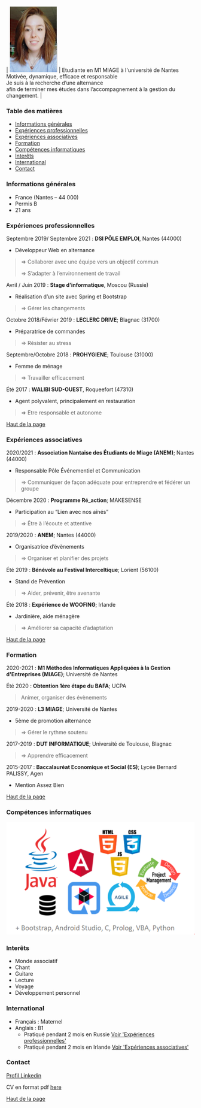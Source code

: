 | ![](pictures/photoCVMelissaMERAT.png) |  Etudiante en M1 MIAGE à l'université de Nantes <br/> Motivée, dynamique, efficace et responsable  <br/>   Je suis à la recherche d’une alternance  <br/>  afin de terminer mes études dans l’accompagnement à la gestion du changement. |

### Table des matières 

- [Informations générales](#informations-générales) 
- [Expériences professionnelles](#expériences-professionnelles) 
- [Expériences associatives](#expériences-associatives) 
- [Formation](#formation) 
- [Compétences informatiques](#compétences-informatiques) 
- [Interêts ](#interêts) 
- [International](#international) 
- [Contact](#contact) 

### Informations générales
-  France (Nantes – 44 000)
-  Permis B 
-  21 ans

### Expériences professionnelles

Septembre 2019/ Septembre 2021
:   **DSI PÔLE EMPLOI**, Nantes (44000) 
- Développeur Web en alternance
> ⇒ Collaborer avec une équipe vers un objectif commun 
> 
> ⇒ S’adapter à l’environnement de travail

Avril / Juin 2019
:   **Stage d’informatique**, Moscou (Russie)
- Réalisation d’un site avec Spring et Bootstrap
> ⇒ Gérer les changements

Octobre 2018/Février 2019
:   **LECLERC DRIVE**; Blagnac (31700)
- Préparatrice de commandes
> ⇒ Résister au stress

Septembre/Octobre 2018
:   **PROHYGIENE**; Toulouse (31000)
- Femme de ménage
> ⇒ Travailler efficacement 

Été 2017
:   **WALIBI SUD-OUEST**, Roqueefort (47310)
- Agent polyvalent, principalement en restauration
> ⇒  Etre responsable et autonome

[Haut de la page](#table-des-matières) 

### Expériences associatives

2020/2021
:   **Association Nantaise des Étudiants de Miage (ANEM)**; Nantes (44000)
- Responsable Pôle Événementiel et Communication
> ⇒ Communiquer de façon adéquate pour entreprendre et fédérer un groupe

Décembre 2020
:   **Programme Ré_action**; MAKESENSE
- Participation  au “Lien avec nos aînés”
> ⇒ Être à l’écoute et attentive
	
2019/2020
:   **ANEM**; Nantes (44000)
- Organisatrice d’évènements
> ⇒ Organiser et planifier des projets

Été 2019
:   **Bénévole au Festival Interceltique**; Lorient (56100)
- Stand de Prévention
> ⇒ Aider, prévenir, être avenante

Été 2018
:   **Expérience de WOOFING**; Irlande
- Jardinière, aide ménagère
> ⇒ Améliorer sa capacité d’adaptation

[Haut de la page](#table-des-matières)


### Formation

2020-2021
:   **M1 Méthodes Informatiques Appliquées à la Gestion d'Entreprises (MIAGE)**; Université de Nantes

Été 2020 
:   **Obtention 1ère étape du BAFA**; UCPA
> Animer, organiser des évènements

2019-2020
:   **L3 MIAGE**;  Université de Nantes
- 5ème de promotion alternance
> ⇒ Gérer le rythme soutenu
     
2017-2019 
:   **DUT INFORMATIQUE**; Université de Toulouse, Blagnac
> ⇒ Apprendre efficacement

2015-2017
:   **Baccalauréat Economique et Social (ES)**; Lycée Bernard PALISSY, Agen 
- Mention Assez Bien

[Haut de la page](#table-des-matières)

### Compétences informatiques

![](pictures/competencesInformatiques.PNG)

### Interêts
-  Monde associatif
-  Chant 
-  Guitare 
-  Lecture 
-  Voyage 
-  Développement personnel 

### International
-  Français : Maternel 
-  Anglais : B1
	- Pratiqué pendant 2 mois en Russie [ Voir 'Expériences professionnelles'](#expériences-professionnelles) 
	- Pratiqué pendant 2 mois en Irlande [ Voir 'Expériences associatives'](#expériences-associatives) 


### Contact
[Profil Linkedin ](https://www.linkedin.com/in/m%C3%A9lissa-m%C3%A9rat-9b9379173/) 

CV en format pdf [here](CVgeneriqueMERATMélissa.pdf)

[Haut de la page](#table-des-matières)
